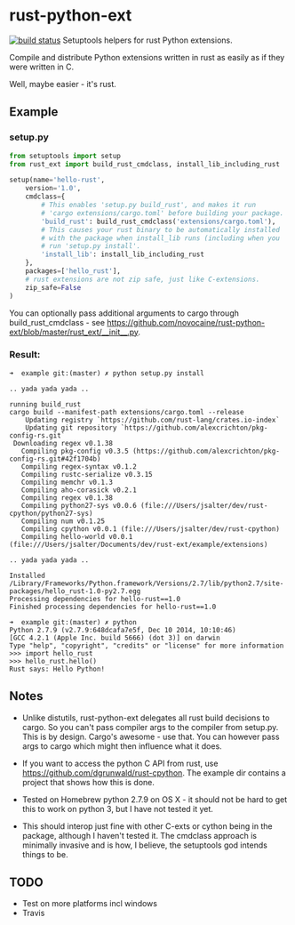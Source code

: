 # rust-python-ext
[![build status](https://gitlab.com/naufraghi/rust-python-ext/badges/enable-ci/build.svg)](https://gitlab.com/naufraghi/rust-python-ext/pipelines/) Setuptools helpers for rust Python extensions. 

Compile and distribute Python extensions written in rust as easily as if they were written in C. 

Well, maybe easier - it's rust.

## Example

### setup.py

```python
from setuptools import setup
from rust_ext import build_rust_cmdclass, install_lib_including_rust

setup(name='hello-rust',
    version='1.0',
    cmdclass={
        # This enables 'setup.py build_rust', and makes it run 
        # 'cargo extensions/cargo.toml' before building your package.
        'build_rust': build_rust_cmdclass('extensions/cargo.toml'),
        # This causes your rust binary to be automatically installed
        # with the package when install_lib runs (including when you 
        # run 'setup.py install'.
        'install_lib': install_lib_including_rust
    },
    packages=['hello_rust'],
    # rust extensions are not zip safe, just like C-extensions.
    zip_safe=False
)
```

You can optionally pass additional arguments to cargo through build_rust_cmdclass - see 
https://github.com/novocaine/rust-python-ext/blob/master/rust_ext/__init__.py.

### Result:

```
➜  example git:(master) ✗ python setup.py install

.. yada yada yada ..

running build_rust
cargo build --manifest-path extensions/cargo.toml --release
    Updating registry `https://github.com/rust-lang/crates.io-index`
    Updating git repository `https://github.com/alexcrichton/pkg-config-rs.git`
 Downloading regex v0.1.38
   Compiling pkg-config v0.3.5 (https://github.com/alexcrichton/pkg-config-rs.git#42f1704b)
   Compiling regex-syntax v0.1.2
   Compiling rustc-serialize v0.3.15
   Compiling memchr v0.1.3
   Compiling aho-corasick v0.2.1
   Compiling regex v0.1.38
   Compiling python27-sys v0.0.6 (file:///Users/jsalter/dev/rust-cpython/python27-sys)
   Compiling num v0.1.25
   Compiling cpython v0.0.1 (file:///Users/jsalter/dev/rust-cpython)
   Compiling hello-world v0.0.1 (file:///Users/jsalter/Documents/dev/rust-ext/example/extensions)

.. yada yada yada ..

Installed /Library/Frameworks/Python.framework/Versions/2.7/lib/python2.7/site-packages/hello_rust-1.0-py2.7.egg
Processing dependencies for hello-rust==1.0
Finished processing dependencies for hello-rust==1.0

➜  example git:(master) ✗ python
Python 2.7.9 (v2.7.9:648dcafa7e5f, Dec 10 2014, 10:10:46)
[GCC 4.2.1 (Apple Inc. build 5666) (dot 3)] on darwin
Type "help", "copyright", "credits" or "license" for more information
>>> import hello_rust
>>> hello_rust.hello()
Rust says: Hello Python!
```

## Notes

* Unlike distutils, rust-python-ext delegates all rust build decisions to cargo. 
So you can't pass compiler args to the compiler from setup.py. This is by design. Cargo's awesome - use that. 
You can however pass args to cargo which might then influence what it does.

* If you want to access the python C API from rust, use https://github.com/dgrunwald/rust-cpython. 
The example dir contains a project that shows how this is done.

* Tested on Homebrew python 2.7.9 on OS X - it should not be hard to get this to work on python 3, but I have not tested it yet.

* This should interop just fine with other C-exts or cython being in the package, although I haven't tested it. 
The cmdclass approach is minimally invasive and is how, I believe, the setuptools god intends things to be.

## TODO

* Test on more platforms incl windows
* Travis


